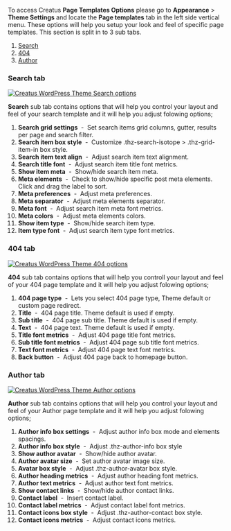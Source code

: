 <div class="thz-lightbox-gallery" markdown="1">

To access Creatus __Page Templates Options__ please go to __Appearance__ >  __Theme Settings__ and locate the __Page templates__ tab in the left side vertical menu. These options will help you setup your look and feel of specific page templates. This section is split in to 3 sub tabs.


1. <a href="#search" class="thz-scroll">Search</a>
2. <a href="#fourofour" class="thz-scroll">404</a>
3. <a href="#author" class="thz-scroll">Author</a>


<div id="search" markdown="1">

### Search tab 
<div class="thz-doc-image max">
<a class="thz-lightbox mfp-image" href="../../docs-media/search-options.jpg" data-mfp-title="Creatus WordPress Theme Search options" data-modal-size="large">
	<img src="../../docs-media/search-options.jpg" alt="Creatus WordPress Theme Search options" />
</a>
</div>

__Search__ sub tab contains options that will help you control your layout and feel of your search template and it will help you adjust folowing options;



1. __Search grid settings__ &nbsp;-&nbsp; Set search items grid columns, gutter, results per page and search filter.
2. __Search item box style__ &nbsp;-&nbsp; Customize .thz-search-isotope > .thz-grid-item-in box style.
3. __Search item text align__ &nbsp;-&nbsp; Adjust search item text alignment.
4. __Search title font__ &nbsp;-&nbsp; Adjust search item title font metrics.
5. __Show item meta__ &nbsp;-&nbsp; Show/hide search item meta.
6. __Meta elements__ &nbsp;-&nbsp; Check to show/hide specific post meta elements. Click and drag the label to sort.
7. __Meta preferences__ &nbsp;-&nbsp; Adjust meta preferences.
8. __Meta separator__ &nbsp;-&nbsp; Adjust meta elements separator.
9. __Meta font__ &nbsp;-&nbsp; Adjust search item meta font metrics.
10. __Meta colors__ &nbsp;-&nbsp; Adjust meta elements colors.
11. __Show item type__ &nbsp;-&nbsp; Show/hide search item type.
12. __Item type font__ &nbsp;-&nbsp; Adjust search item type font metrics.
</div>


<div id="fourofour" markdown="1">

### 404 tab 
<div class="thz-doc-image max">
<a class="thz-lightbox mfp-image" href="../../docs-media/404-options.jpg" data-mfp-title="Creatus WordPress Theme 404 options" data-modal-size="large">
	<img src="../../docs-media/404-options.jpg" alt="Creatus WordPress Theme 404 options" />
</a>
</div>

__404__ sub tab contains options that will help you controll your layout and feel of your 404 page template and it will help you adjust folowing options;


1. __404 page type__ &nbsp;-&nbsp; Lets you select 404 page type, Theme default or custom page redirect.
2. __Title__ &nbsp;-&nbsp; 404 page title. Theme default is used if empty.
3. __Sub title__ &nbsp;-&nbsp; 404 page sub title. Theme default is used if empty.
4. __Text__ &nbsp;-&nbsp; 404 page text. Theme default is used if empty.
5. __Title font metrics__ &nbsp;-&nbsp; Adjust 404 page title font metrics.
6. __Sub title font metrics__ &nbsp;-&nbsp; Adjust 404 page sub title font metrics.
7. __Text font metrics__ &nbsp;-&nbsp; Adjust 404 page text font metrics.
8. __Back button__ &nbsp;-&nbsp; Adjust 404 page back to homepage button.


</div>



<div id="author" markdown="1">

### Author tab 
<div class="thz-doc-image max">
<a class="thz-lightbox mfp-image" href="../../docs-media/author-options.jpg" data-mfp-title="Creatus WordPress Theme Author options" data-modal-size="large">
	<img src="../../docs-media/author-options.jpg" alt="Creatus WordPress Theme Author options" />
</a>
</div>

__Author__ sub tab contains options that will help you control your layout and feel of your Author page template and it will help you adjust folowing options;



1. __Author info box settings__ &nbsp;-&nbsp; Adjust author info box mode and elements spacings.
2. __Author info box style__ &nbsp;-&nbsp; Adjust .thz-author-info box style
3. __Show author avatar__ &nbsp;-&nbsp; Show/hide author avatar.
4. __Author avatar size__ &nbsp;-&nbsp; Set author avatar image size.
5. __Avatar box style__ &nbsp;-&nbsp; Adjust .thz-author-avatar box style.
6. __Author heading metrics__ &nbsp;-&nbsp; Adjust author heading font metrics.
7. __Author text metrics__ &nbsp;-&nbsp; Adjust author text font metrics.
8. __Show contact links__ &nbsp;-&nbsp; Show/hide author contact links.
9. __Contact label__ &nbsp;-&nbsp; Insert contact label.
10. __Contact label metrics__ &nbsp;-&nbsp; Adjust contact label font metrics.
11. __Contact icons box style__ &nbsp;-&nbsp; Adjust .thz-author-contact box style.
12. __Contact icons metrics__ &nbsp;-&nbsp; Adjust contact icons metrics.


</div>


</div>
